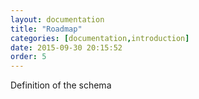 ```yaml
---
layout: documentation
title: "Roadmap"
categories: [documentation,introduction]
date: 2015-09-30 20:15:52
order: 5
---
```


Definition of the schema

